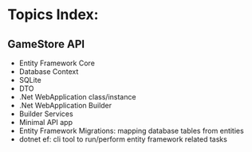 # Topics Index:

## GameStore API
<ul>
    <li>Entity Framework Core</li>
    <li>Database Context</li>
    <li>SQLite</li>
    <li>DTO</li>
    <li>.Net WebApplication class/instance</li>
    <li>.Net WebApplication Builder</li>
    <li>Builder Services</li>
    <li>Minimal API app</li>
    <li>Entity Framework Migrations: mapping database tables from entities</li>
    <li>dotnet ef: cli tool to run/perform entity framework related tasks</li>
</ul>